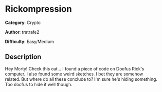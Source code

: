 # Rickompression
**Category**: Crypto

**Author**: tratrafe2

**Difficulty**: Easy/Medium

## Description
Hey Morty! Check this out... 
I found a piece of code on Doofus Rick's  computer. I also found some weird sketches. I bet they are somehow related. But where do all these conclude to? I'm sure he's hiding something.
Too doofus to hide it well though.
